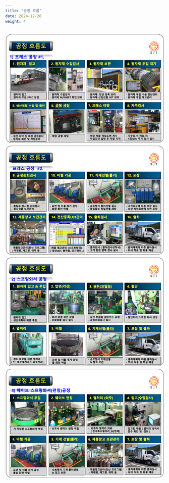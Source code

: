 ```yaml
---
title: "공정 흐름"
date: 2024-12-28
weight: 4
---
```


![Company Introduction](/images/about/process_1.png)
![Company Introduction](/images/about/process_2.png)
![Company Introduction](/images/about/process_3.png)
![Company Introduction](/images/about/process_4.png)


